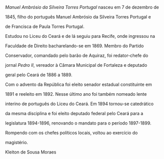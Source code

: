 

*Manuel Ambrósio da Silveira Torres Portugal* nasceu em 7 de dezembro de

1845, filho do português Manuel Ambrósio da Silveira Torres Portugal e

de Francisca de Paula Torres Portugal.



Estudou no Liceu do Ceará e de lá seguiu para Recife, onde ingressou na

Faculdade de Direito bacharelando-se em 1869. Membro do Partido

Conservador, comandado pelo barão de Aquiraz, foi redator-chefe do

jornal *Pedro II*, vereador à Câmara Municipal de Fortaleza e deputado

geral pelo Ceará de 1886 a 1889.



Com o advento da República foi eleito senador estadual constituinte em

1891 e reeleito em 1892. Nesse último ano foi também nomeado lente

interino de português do Liceu do Ceará. Em 1894 tornou-se catedrático

da mesma disciplina e foi eleito deputado federal pelo Ceará para a

legislatura 1894-1896, renovando o mandato para o período 1897-1899.

Rompendo com os chefes políticos locais, voltou ao exercício do

magistério.



Kleiton de Sousa Moraes



